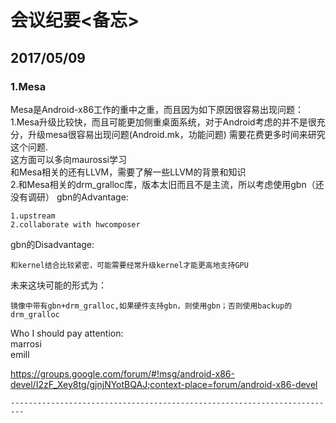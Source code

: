 # 会议纪要<备忘>
## 2017/05/09
### 1.Mesa
Mesa是Android-x86工作的重中之重，而且因为如下原因很容易出现问题：  
 1.Mesa升级比较快，而且可能更加侧重桌面系统，对于Android考虑的并不是很充分，升级mesa很容易出现问题(Android.mk，功能问题)
需要花费更多时间来研究这个问题.  
这方面可以多向maurossi学习  
和Mesa相关的还有LLVM，需要了解一些LLVM的背景和知识  
 2.和Mesa相关的drm_gralloc库，版本太旧而且不是主流，所以考虑使用gbn（还没有调研）
gbn的Advantage:  

    1.upstream  
    2.collaborate with hwcomposer  

gbn的Disadvantage:  

    和kernel结合比较紧密，可能需要经常升级kernel才能更高地支持GPU  
未来这块可能的形式为：  

    镜像中带有gbn+drm_gralloc,如果硬件支持gbn，则使用gbn；否则使用backup的drm_gralloc  

Who I should pay attention:  
marrosi  
emill  

https://groups.google.com/forum/#!msg/android-x86-devel/I2zF_Xey8tg/gjnjNYotBQAJ;context-place=forum/android-x86-devel

`-------------------------------------------------------------------------`

